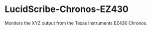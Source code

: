 LucidScribe-Chronos-EZ430
=========================

Monitors the XYZ output from the Texas Instruments EZ430 Chronos. 